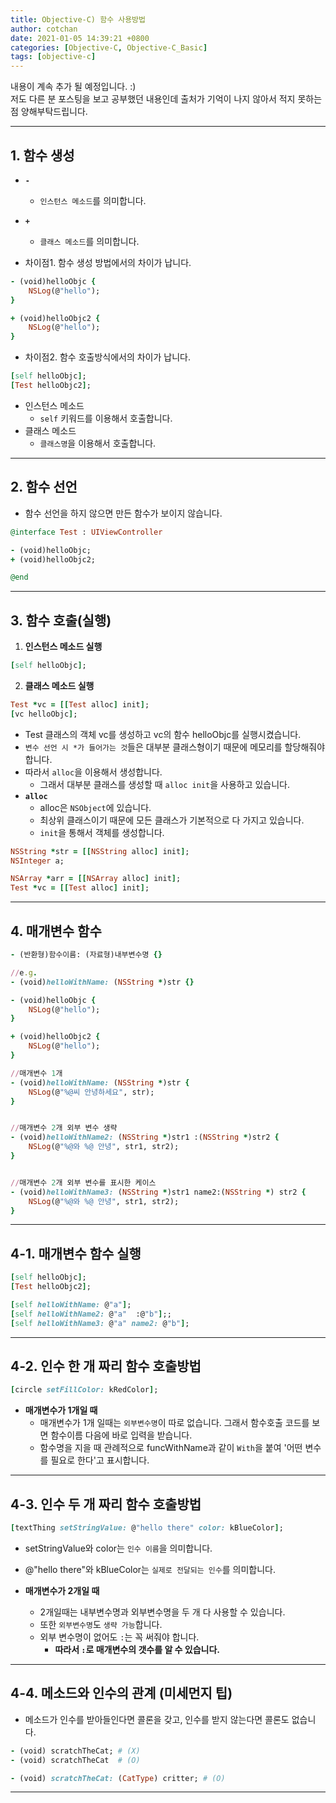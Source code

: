 ```yaml
---
title: Objective-C) 함수 사용방법
author: cotchan 
date: 2021-01-05 14:39:21 +0800 
categories: [Objective-C, Objective-C_Basic] 
tags: [objective-c] 
---
```


내용이 계속 추가 될 예정입니다. :)    
저도 다른 분 포스팅을 보고 공부했던 내용인데 출처가 기억이 나지 않아서 적지 못하는 점 양해부탁드립니다.    
 
---

## 1. 함수 생성

+ **`-`**
    + `인스턴스 메소드`를 의미합니다.
+ **`+`**
    + `클래스 메소드`를 의미합니다.

+ 차이점1. 함수 생성 방법에서의 차이가 납니다.

```ruby
- (void)helloObjc { 
	NSLog(@"hello");
}

+ (void)helloObjc2 {
	NSLog(@"hello");
}
```

+ 차이점2. 함수 호출방식에서의 차이가 납니다.

```ruby
[self helloObjc];
[Test helloObjc2];
```

+ 인스턴스 메소드
    + `self` 키워드를 이용해서 호출합니다. 
+ 클래스 메소드
    + `클래스명`을 이용해서 호출합니다.


---


## 2. 함수 선언

+ 함수 선언을 하지 않으면 만든 함수가 보이지 않습니다.

```ruby
@interface Test : UIViewController

- (void)helloObjc;
+ (void)helloObjc2;

@end
```

---


## 3. 함수 호출(실행)

1. **인스턴스 메소드 실행**

```ruby
[self helloObjc];
```


2. **클래스 메소드 실행**

```ruby
Test *vc = [[Test alloc] init];
[vc helloObjc];
```

+ Test 클래스의 객체 vc를 생성하고 vc의 함수 helloObjc를 실행시켰습니다. 
+ `변수 선언 시 *가 들어가는 것`들은 대부분 클래스형이기 때문에 메모리를 할당해줘야 합니다.
+ 따라서 `alloc`을 이용해서 생성합니다.
    + 그래서 대부분 클래스를 생성할 때 `alloc init`을 사용하고 있습니다.
+ **`alloc`**
    + alloc은 `NSObject`에 있습니다.
    + 최상위 클래스이기 때문에 모든 클래스가 기본적으로 다 가지고 있습니다.
    + `init`을 통해서 객체를 생성합니다.
    
```ruby
NSString *str = [[NSString alloc] init];
NSInteger a;

NSArray *arr = [[NSArray alloc] init];
Test *vc = [[Test alloc] init];
```

---

## 4. 매개변수 함수

```ruby
- (반환형)함수이름: (자료형)내부변수명 {}

//e.g.
- (void)helloWithName: (NSString *)str {}
```

```ruby
- (void)helloObjc {
	NSLog(@"hello");	
}

+ (void)helloObjc2 {
	NSLog(@"hello");
}

//매개변수 1개
- (void)helloWithName: (NSString *)str {
	NSLog(@"%@씨 안녕하세요", str);
}


//매개변수 2개 외부 변수 생략
- (void)helloWithName2: (NSString *)str1 :(NSString *)str2 {
	NSLog(@"%@와 %@ 안녕", str1, str2);
}


//매개변수 2개 외부 변수를 표시한 케이스
- (void)helloWithName3: (NSString *)str1 name2:(NSString *) str2 {
	NSLog(@"%@와 %@ 안녕", str1, str2);
}
```

---

## 4-1. 매개변수 함수 실행

```ruby
[self helloObjc];
[Test helloObjc2];

[self helloWithName: @"a"];
[self helloWithName2: @"a"  :@"b"];;
[self helloWithName3: @"a" name2: @"b"];
```


---

## 4-2. 인수 한 개 짜리 함수 호출방법

```ruby
[circle setFillColor: kRedColor];
```

+ **매개변수가 1개일 때**
    + 매개변수가 1개 일때는 `외부변수명`이 따로 없습니다. 그래서 함수호출 코드를 보면 함수이름 다음에 바로 입력을 받습니다.
    + 함수명을 지을 때 관례적으로 funcWithName과 같이 `With`을 붙여 '어떤 변수를 필요로 한다'고 표시합니다.

---


## 4-3. 인수 두 개 짜리 함수 호출방법

```ruby
[textThing setStringValue: @"hello there" color: kBlueColor];
```

+ setStringValue와 color는 `인수 이름`을 의미합니다.
+ @"hello there"와 kBlueColor는 `실제로 전달되는 인수`를 의미합니다.

+ **매개변수가 2개일 때**
    + 2개일때는 내부변수명과 외부변수명을 두 개 다 사용할 수 있습니다.
    + 또한 `외부변수명`도 `생략 가능`합니다.
    + 외부 변수명이 없어도 `:`는 꼭 써줘야 합니다.
        + **따라서 `:`로 매개변수의 갯수를 알 수 있습니다.**

---


## 4-4. 메소드와 인수의 관계 (미세먼지 팁)

+ 메소드가 인수를 받아들인다면 콜론을 갖고, 인수를 받지 않는다면 콜론도 없습니다.

```ruby
- (void) scratchTheCat; # (X)
- (void) scratchTheCat  # (O)

- (void) scratchTheCat: (CatType) critter; # (O)
```


---
